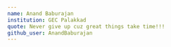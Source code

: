 ```yaml
---
name: Anand Baburajan
institution: GEC Palakkad
quote: Never give up cuz great things take time!!!
github_user: AnandBaburajan
---
```

